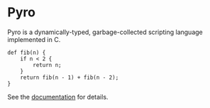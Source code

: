 # Pyro

[1]: http://www.dmulholl.com/docs/pyro/dev/

Pyro is a dynamically-typed, garbage-collected scripting language implemented in C.

    def fib(n) {
        if n < 2 {
            return n;
        }
        return fib(n - 1) + fib(n - 2);
    }

See the [documentation][1] for details.

